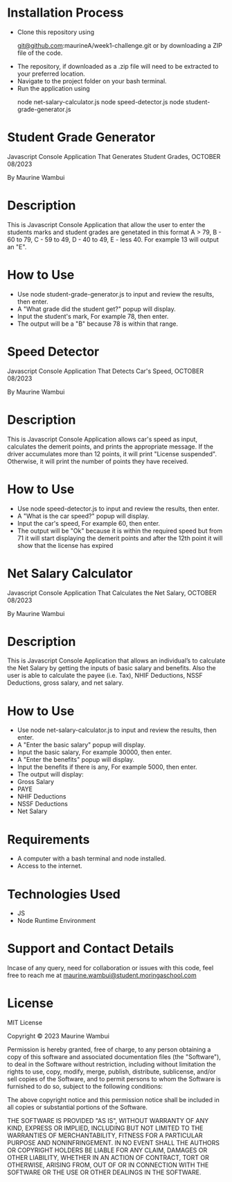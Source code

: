 # Installation Process

<ul>
<li>Clone this repository using

  git@github.com:maurineA/week1-challenge.git
or by downloading a ZIP file of the code.</li>
<li>The repository, if downloaded as a .zip file will need to be extracted to your preferred location.</li>
<li>Navigate to the project folder on your bash terminal.</li>
<li>Run the application using

  node net-salary-calculator.js
  node speed-detector.js
  node student-grade-generator.js</li>
</ul>

# Student Grade Generator

Javascript Console Application That Generates Student Grades, OCTOBER 08/2023

By Maurine Wambui

# Description

This is Javascript Console Application that allow the user to enter the students marks and student grades are genetated in this format  A > 79, B - 60 to 79, C -  59 to 49, D - 40 to 49, E - less 40. For example 13 will output an "E".

# How to Use

<ul>
<li>Use node student-grade-generator.js to input and review the results, then enter.</li>
<li>A "What grade did the student get?" popup will display.</li>
<li>Input the student's mark, For example 78, then enter.</li>
<li>The output will be a "B" because 78 is within that range.</li>
</ul>


# Speed Detector

Javascript Console Application That Detects Car's Speed, OCTOBER 08/2023

By Maurine Wambui

# Description

This is Javascript Console Application allows car's speed as input, calculates the demerit points, and prints the appropriate message. If the driver accumulates more than 12 points, it will print "License suspended". Otherwise, it will print the number of points they have received.

# How to Use

<ul>
<li>Use node speed-detector.js to input and review the results, then enter.</li>
<li>A "What is the car speed?" popup will display.</li>
<li>Input the car's speed, For example 60, then enter.</li>
<li>The output will be  "Ok" because it is within the required speed but from 71 it will start displaying the demerit points and after the 12th point it will show that the license has expired </li>
</ul>


# Net Salary Calculator

Javascript Console Application That Calculates the Net Salary, OCTOBER 08/2023

By Maurine Wambui

# Description

This is Javascript Console Application that allows an individual’s to calculate the Net Salary by getting the inputs of basic salary and benefits. Also the user is able to calculate the payee (i.e. Tax), NHIF Deductions, NSSF Deductions, gross salary, and net salary. 

# How to Use

<ul>
<li>Use node net-salary-calculator.js to input and review the results, then enter.</li>
<li>A "Enter the basic salary" popup will display.</li>
<li>Input the basic salary, For example 30000, then enter.</li>
<li>A "Enter the benefits" popup will display.</li>
<li>Input the benefits if there is any, For example 5000, then enter.</li>
<li>The output will display: 
<li>Gross Salary</li>
<li>PAYE</li>
<li>NHIF Deductions</li>
<li>NSSF Deductions</li>
<li>Net Salary</li>
</li>
</ul>



# Requirements

<ul>
<li>A computer with a bash terminal and node installed.</li>
<li>Access to the internet.</li>
</ul>


  # Technologies Used
<ul>
<li>JS</li>
<li>Node Runtime Environment</li>
</ul>


# Support and Contact Details

Incase of any query, need for collaboration or issues with this code, feel free to reach me at maurine.wambui@student.moringaschool.com

# License

MIT License

Copyright © 2023 Maurine Wambui 

Permission is hereby granted, free of charge, to any person obtaining a copy of this software and associated documentation files (the "Software"), to deal in the Software without restriction, including without limitation the rights to use, copy, modify, merge, publish, distribute, sublicense, and/or sell copies of the Software, and to permit persons to whom the Software is furnished to do so, subject to the following conditions:

The above copyright notice and this permission notice shall be included in all copies or substantial portions of the Software.

THE SOFTWARE IS PROVIDED "AS IS", WITHOUT WARRANTY OF ANY KIND, EXPRESS OR IMPLIED, INCLUDING BUT NOT LIMITED TO THE WARRANTIES OF MERCHANTABILITY, FITNESS FOR A PARTICULAR PURPOSE AND NONINFRINGEMENT. IN NO EVENT SHALL THE AUTHORS OR COPYRIGHT HOLDERS BE LIABLE FOR ANY CLAIM, DAMAGES OR OTHER LIABILITY, WHETHER IN AN ACTION OF CONTRACT, TORT OR OTHERWISE, ARISING FROM, OUT OF OR IN CONNECTION WITH THE SOFTWARE OR THE USE OR OTHER DEALINGS IN THE SOFTWARE.